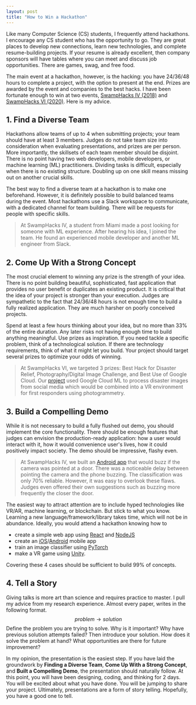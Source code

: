 ```yaml
---
layout: post
title: "How to Win a Hackathon"
---
```


Like many Computer Science (CS) students, I frequently attend hackathons. I encourage any CS student who has the opportunity to go. They are great places to develop new connections, learn new technologies, and complete resume-building projects. If your resume is already excellent, then company sponsors will have tables where you can meet and discuss job opportunities. There are games, swag, and free food.

The main event at a hackathon, however, is the hacking: you have 24/36/48 hours to complete a project, with the option to present at the end. Prizes are awarded by the event and companies to the best hacks.  I have been fortunate enough to win at two events, [SwampHacks IV (2018)](http://2018.swamphacks.com/public/index.html) and [SwampHacks VI (2020)](https://2020.swamphacks.com/). Here is my advice.

## 1. Find a Diverse Team

Hackathons allow teams of up to 4 when submitting projects; your team should have at least 3 members. Judges do not take team size into consideration when evaluating presentations, and prizes are per person. More importantly, the skillsets of each team member should be disjoint. There is no point having two web developers, mobile developers, or machine learning (ML) practitioners. Dividing tasks is difficult, especially when there is no existing structure. Doubling up on one skill means missing out on another crucial skills.

The best way to find a diverse team at a hackathon is to make one beforehand. However, it is definitely possible to build balanced teams during the event. Most hackathons use a Slack workspace to communicate, with a dedicated channel for team building. There will be requests for people with specific skills.

> At SwampHacks IV, a student from Miami made a post looking for someone with ML experience. After hearing his idea, I joined the team. He found an experienced mobile developer and another ML engineer from Slack.

## 2. Come Up With a Strong Concept

The most crucial element to winning any prize is the strength of your idea. There is no point building beautiful, sophisticated, fast application that provides no user benefit or duplicates an existing product. It is critical that the idea of your project is stronger than your execution. Judges are sympathetic to the fact that 24/36/48 hours is not enough time to build a fully realized application. They are much harsher on poorly conceived projects.

Spend at least a few hours thinking about your idea, but no more than 33% of the entire duration. Any later risks not having enough time to build anything meaningful. Use prizes as inspiration. If you need tackle a specific problem, think of a technological solution. If there are technology requirements, think of what it might let you build. Your project should target several prizes to optimize your odds of winning.

> At SwampHacks VI, we targeted 3 prizes: Best Hack for Disaster Relief, Photography/Digital Image Challenge, and Best Use of Google Cloud. Our [project](https://devpost.com/software/dizviz) used Google Cloud ML to process disaster images from social media which would be combined into a VR environment for first responders using photogrammetry.

## 3. Build a Compelling Demo

While it is not necessary to build a fully flushed out demo, you should implement the core functionality. There should be enough features that judges can envision the production-ready application: how a user would interact with it, how it would convenience user's lives, how it could positively impact society. The demo should be impressive, flashy even.

> At SwampHacks IV, we built an [Android app](https://devpost.com/software/opendoors) that would buzz if the camera was pointed at a door. There was a noticeable delay between pointing the camera and the phone buzzing. The classification was only 70% reliable. However, it was easy to overlook these flaws. Judges even offered their own suggestions such as buzzing more frequently the closer the door.

The easiest way to attract attention are to include hyped technologies like VR/AR, machine learning, or blockchain. But stick to what you know. Learning a new language/framework/library takes time, which will not be in abundance. Ideally, you would attend a hackathon knowing how to

- create a simple web app using [React](https://reactjs.org/docs/create-a-new-react-app.html) and [NodeJS](https://expressjs.com/en/starter/hello-world.html)
- create an [iOS](https://developer.apple.com/tutorials/app-dev-training)/[Android](https://developer.android.com/training/basics/firstapp) mobile app
- train an image classifier using [PyTorch](https://pytorch.org/tutorials/beginner/deep_learning_60min_blitz.html)
- make a VR game using [Unity](https://developer.oculus.com/documentation/unity/unity-tutorial/?locale=en_US).

Covering these 4 cases should be sufficient to build 99% of concepts.

## 4. Tell a Story

Giving talks is more art than science and requires practice to master. I pull my advice from my research experience. Almost every paper, writes in the following format.
$$
problem \longrightarrow solution
$$
Define the problem you are trying to solve. Why is it important? Why have previous solution attempts failed? Then introduce your solution. How does it solve the problem at hand? What opportunities are there for future improvement?

In my opinion, the presentation is the easiest step. If you have laid the groundwork by **Finding a Diverse Team**, **Come Up With a Strong Concept**, and **Built a Compelling Demo**, the presentation should naturally follow. At this point, you will have been designing, coding, and thinking for 2 days. You will be excited about what you have done. You will be jumping to share your project. Ultimately, presentations are a form of story telling. Hopefully, you have a good one to tell.
